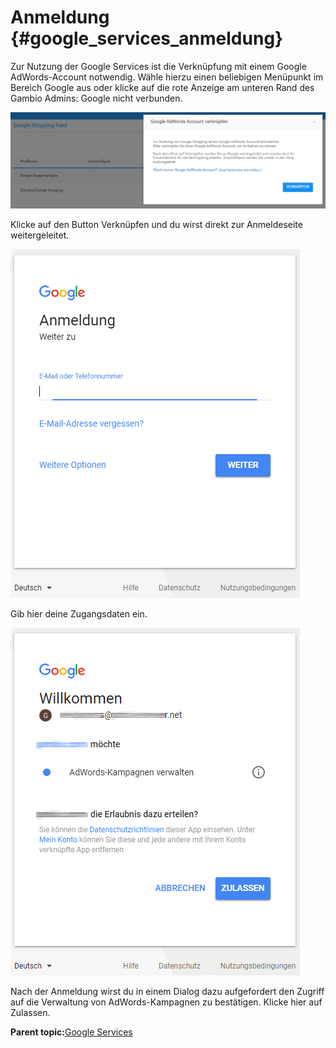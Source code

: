 # Anmeldung {#google_services_anmeldung}

Zur Nutzung der Google Services ist die Verknüpfung mit einem Google AdWords-Account notwendig. Wähle hierzu einen beliebigen Menüpunkt im Bereich Google aus oder klicke auf die rote Anzeige am unteren Rand des Gambio Admins: Google nicht verbunden.

![](Bilder/nichtVerknuepft.PNG "Auswahl eines Menüpunkts ohne Verknüpfung")

Klicke auf den Button Verknüpfen und du wirst direkt zur Anmeldeseite weitergeleitet.

![](Bilder/GoogleAnmeldung_.PNG "Eingabe der Zugangsdaten zum AdWords-Account bei Google")

Gib hier deine Zugangsdaten ein.

![](Bilder/nachGoogleAnmeldung_.PNG "Dialog nach Anmeldung")

Nach der Anmeldung wirst du in einem Dialog dazu aufgefordert den Zugriff auf die Verwaltung von AdWords-Kampagnen zu bestätigen. Klicke hier auf Zulassen.

**Parent topic:**[Google Services](8_9_GoogleServices.md)


